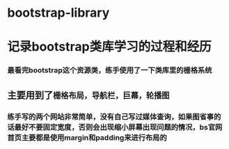 # bootstrap-library
# 记录bootstrap类库学习的过程和经历
### 最看完bootstrap这个资源类，练手使用了一下类库里的栅格系统
## 主要用到了```栅格布局，导航栏，巨幕，轮播图```
### 练手写的两个网站非常简单，没有自己写过媒体查询，如果图省事的话最好不要固定宽度，否则会出现缩小屏幕出现问题的情况，bs官网首页主要都是使用margin和padding来进行布局的
